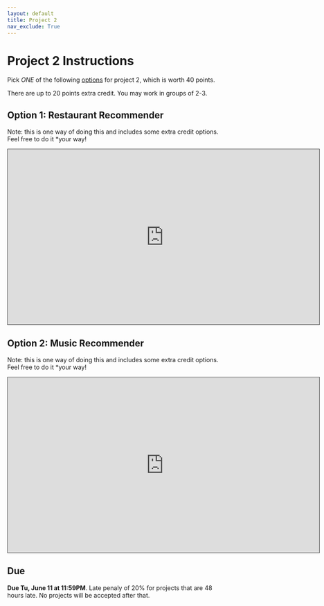 ```yaml
---
layout: default
title: Project 2
nav_exclude: True
---
```


# Project 2 Instructions
Pick *ONE* of the following <a href="https://docs.google.com/document/d/1_JgorjCv7DFUJra9Duop3zRBjkkHymp7WwlUWfI1JX8/edit?usp=sharing" target="_blank">options</a> for project 2, which is worth 40 points. 

There are up to 20 points extra credit. You may work in groups of 2-3.

## Option 1: Restaurant Recommender
Note: this is one way of doing this and includes some extra credit options. Feel free to do it *your way!
<iframe src="https://northwestern.hosted.panopto.com/Panopto/Pages/Embed.aspx?id=2ad3f91d-a2c5-4876-837e-aa5b00ee9e18&v=1" width="720" height="405" style="padding: 0px; border: 1px solid #464646;" frameborder="0" allowfullscreen allow="autoplay"></iframe>

## Option 2: Music Recommender
Note: this is one way of doing this and includes some extra credit options. Feel free to do it *your way!
<iframe src="https://northwestern.hosted.panopto.com/Panopto/Pages/Embed.aspx?id=45231dc9-9925-4295-9445-aa5b00ef6414&v=1" width="720" height="405" style="padding: 0px; border: 1px solid #464646;" frameborder="0" allowfullscreen allow="autoplay"></iframe>

## Due
**Due Tu, June 11 at 11:59PM**. Late penaly of 20% for projects that are 48 hours late. No projects will be accepted after that.